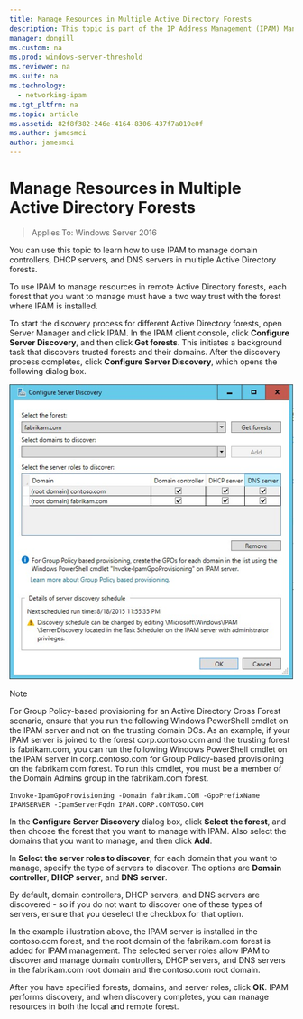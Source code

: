 ```yaml
---
title: Manage Resources in Multiple Active Directory Forests
description: This topic is part of the IP Address Management (IPAM) Management guide in Windows Server 2016.
manager: dongill
ms.custom: na
ms.prod: windows-server-threshold
ms.reviewer: na
ms.suite: na
ms.technology: 
  - networking-ipam
ms.tgt_pltfrm: na
ms.topic: article
ms.assetid: 82f8f382-246e-4164-8306-437f7a019e0f
ms.author: jamesmci
author: jamesmci
---
```

# Manage Resources in Multiple Active Directory Forests

>Applies To: Windows Server 2016

You can use this topic to learn how to use IPAM to manage domain controllers, DHCP servers, and DNS servers in multiple Active Directory forests.  
  
To use IPAM to manage resources in remote Active Directory forests, each forest that you want to manage must have a two way trust with the forest where IPAM is installed.  
  
To start the discovery process for different Active Directory forests, open Server Manager and click IPAM. In the IPAM client console, click **Configure Server Discovery**, and then click **Get forests**. This initiates a background task that discovers trusted forests and their domains. After the discovery process completes, click **Configure Server Discovery**, which opens the following dialog box.  
  
![Configure Server Discovery](../../media/Manage-Resources-in-Multiple-Active-Directory-Forests/ipam_serverdiscovery.jpg)  

>[!NOTE]
>For Group Policy\-based provisioning for an Active Directory Cross Forest scenario, ensure that you run the following Windows PowerShell cmdlet on the IPAM server and not on the trusting domain DCs. As an example, if your IPAM server is joined to the forest corp.contoso.com and the trusting forest is fabrikam.com, you can run the following Windows PowerShell cmdlet on the IPAM server in corp.contoso.com for Group Policy\-based provisioning on the fabrikam.com forest. To run this cmdlet, you must be a member of the Domain Admins group in the fabrikam.com forest.

    
    Invoke-IpamGpoProvisioning -Domain fabrikam.COM -GpoPrefixName IPAMSERVER -IpamServerFqdn IPAM.CORP.CONTOSO.COM
    

In the **Configure Server Discovery** dialog box, click **Select the forest**, and then choose the forest that you want to manage with IPAM. Also select the domains that you want to manage, and then click **Add**.

In **Select the server roles to discover**, for each domain that you want to manage, specify the type of servers to discover. The options are **Domain controller**, **DHCP server**, and **DNS server**.

By default, domain controllers, DHCP servers, and DNS servers are discovered - so if you do not want to discover one of these types of servers, ensure that you deselect the checkbox for that option.

In the example illustration above, the IPAM server is installed in the contoso.com forest, and the root domain of the fabrikam.com forest is added for IPAM management. The selected server roles allow IPAM to discover and manage domain controllers, DHCP servers, and DNS servers in the fabrikam.com root domain and the contoso.com root domain.

After you have specified forests, domains, and server roles, click **OK**. IPAM performs discovery, and when discovery completes, you can manage resources in both the local and remote forest.
